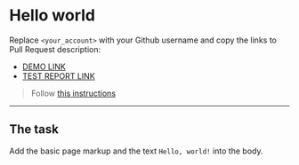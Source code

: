 # Hello world
Replace `<your_account>` with your Github username and copy the links to Pull Request description:
- [DEMO LINK](https://yapelenua.github.io/layout_hello-world/)
- [TEST REPORT LINK](https://yapelenua.github.io/layout_hello-world/report/html_report/)

> Follow [this instructions](https://mate-academy.github.io/layout_task-guideline/#how-to-solve-the-layout-tasks-on-github)
___

## The task
Add the basic page markup and the text `Hello, world!` into the body.
